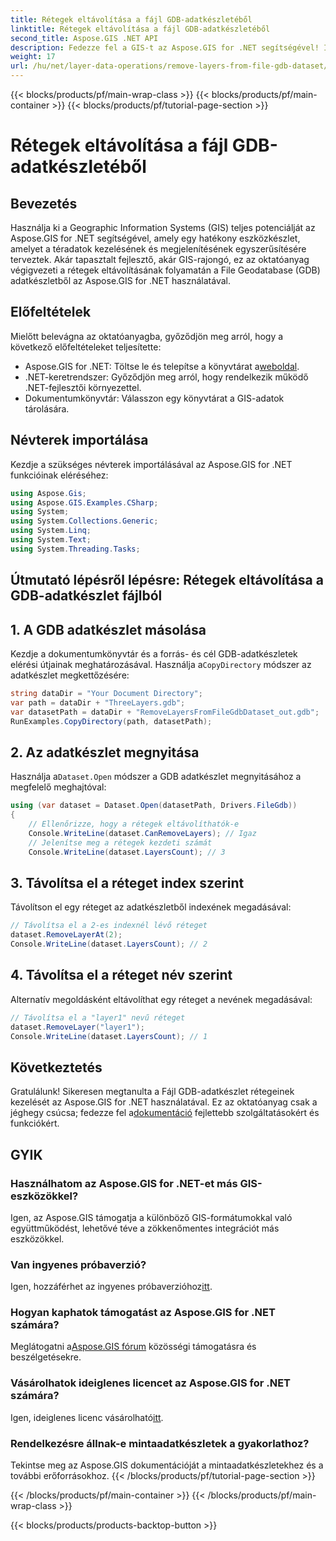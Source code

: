 ```yaml
---
title: Rétegek eltávolítása a fájl GDB-adatkészletéből
linktitle: Rétegek eltávolítása a fájl GDB-adatkészletéből
second_title: Aspose.GIS .NET API
description: Fedezze fel a GIS-t az Aspose.GIS for .NET segítségével! Ismerje meg lépésről lépésre, hogyan távolíthat el rétegeket a fájl GDB adatkészletekből. Töltse le most a zökkenőmentes téradat-élményért.
weight: 17
url: /hu/net/layer-data-operations/remove-layers-from-file-gdb-dataset/
---
```


{{< blocks/products/pf/main-wrap-class >}}
{{< blocks/products/pf/main-container >}}
{{< blocks/products/pf/tutorial-page-section >}}

# Rétegek eltávolítása a fájl GDB-adatkészletéből

## Bevezetés
Használja ki a Geographic Information Systems (GIS) teljes potenciálját az Aspose.GIS for .NET segítségével, amely egy hatékony eszközkészlet, amelyet a téradatok kezelésének és megjelenítésének egyszerűsítésére terveztek. Akár tapasztalt fejlesztő, akár GIS-rajongó, ez az oktatóanyag végigvezeti a rétegek eltávolításának folyamatán a File Geodatabase (GDB) adatkészletből az Aspose.GIS for .NET használatával.
## Előfeltételek
Mielőtt belevágna az oktatóanyagba, győződjön meg arról, hogy a következő előfeltételeket teljesítette:
-  Aspose.GIS for .NET: Töltse le és telepítse a könyvtárat a[weboldal](https://releases.aspose.com/gis/net/).
- .NET-keretrendszer: Győződjön meg arról, hogy rendelkezik működő .NET-fejlesztői környezettel.
- Dokumentumkönyvtár: Válasszon egy könyvtárat a GIS-adatok tárolására.
## Névterek importálása
Kezdje a szükséges névterek importálásával az Aspose.GIS for .NET funkcióinak eléréséhez:
```csharp
using Aspose.Gis;
using Aspose.GIS.Examples.CSharp;
using System;
using System.Collections.Generic;
using System.Linq;
using System.Text;
using System.Threading.Tasks;
```
## Útmutató lépésről lépésre: Rétegek eltávolítása a GDB-adatkészlet fájlból
## 1. A GDB adatkészlet másolása
 Kezdje a dokumentumkönyvtár és a forrás- és cél GDB-adatkészletek elérési útjainak meghatározásával. Használja a`CopyDirectory` módszer az adatkészlet megkettőzésére:
```csharp
string dataDir = "Your Document Directory";
var path = dataDir + "ThreeLayers.gdb";
var datasetPath = dataDir + "RemoveLayersFromFileGdbDataset_out.gdb";
RunExamples.CopyDirectory(path, datasetPath);
```
## 2. Az adatkészlet megnyitása
 Használja a`Dataset.Open` módszer a GDB adatkészlet megnyitásához a megfelelő meghajtóval:
```csharp
using (var dataset = Dataset.Open(datasetPath, Drivers.FileGdb))
{
    // Ellenőrizze, hogy a rétegek eltávolíthatók-e
    Console.WriteLine(dataset.CanRemoveLayers); // Igaz
    // Jelenítse meg a rétegek kezdeti számát
    Console.WriteLine(dataset.LayersCount); // 3
```
## 3. Távolítsa el a réteget index szerint
Távolítson el egy réteget az adatkészletből indexének megadásával:
```csharp
// Távolítsa el a 2-es indexnél lévő réteget
dataset.RemoveLayerAt(2);
Console.WriteLine(dataset.LayersCount); // 2
```
## 4. Távolítsa el a réteget név szerint
Alternatív megoldásként eltávolíthat egy réteget a nevének megadásával:
```csharp
// Távolítsa el a "layer1" nevű réteget
dataset.RemoveLayer("layer1");
Console.WriteLine(dataset.LayersCount); // 1
```
## Következtetés
Gratulálunk! Sikeresen megtanulta a Fájl GDB-adatkészlet rétegeinek kezelését az Aspose.GIS for .NET használatával. Ez az oktatóanyag csak a jéghegy csúcsa; fedezze fel a[dokumentáció](https://reference.aspose.com/gis/net/) fejlettebb szolgáltatásokért és funkciókért.
## GYIK
### Használhatom az Aspose.GIS for .NET-et más GIS-eszközökkel?
Igen, az Aspose.GIS támogatja a különböző GIS-formátumokkal való együttműködést, lehetővé téve a zökkenőmentes integrációt más eszközökkel.
### Van ingyenes próbaverzió?
 Igen, hozzáférhet az ingyenes próbaverzióhoz[itt](https://releases.aspose.com/).
### Hogyan kaphatok támogatást az Aspose.GIS for .NET számára?
 Meglátogatni a[Aspose.GIS fórum](https://forum.aspose.com/c/gis/33) közösségi támogatásra és beszélgetésekre.
### Vásárolhatok ideiglenes licencet az Aspose.GIS for .NET számára?
 Igen, ideiglenes licenc vásárolható[itt](https://purchase.aspose.com/temporary-license/).
### Rendelkezésre állnak-e mintaadatkészletek a gyakorlathoz?
Tekintse meg az Aspose.GIS dokumentációját a mintaadatkészletekhez és a további erőforrásokhoz.
{{< /blocks/products/pf/tutorial-page-section >}}

{{< /blocks/products/pf/main-container >}}
{{< /blocks/products/pf/main-wrap-class >}}

{{< blocks/products/products-backtop-button >}}

